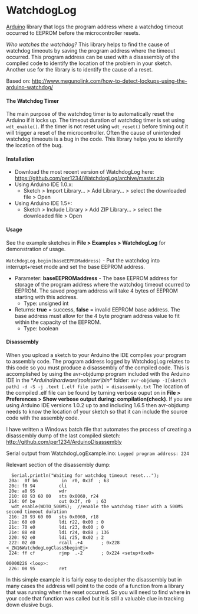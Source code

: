 WatchdogLog
==========

[Arduino](http://arduino.cc) library that logs the program address where a watchdog timeout occurred to EEPROM before the microcontroller resets.

*Who watches the watchdog?* This library helps to find the cause of watchdog timeouts by saving the program address where the timeout occurred. This program address can be used with a disassembly of the compiled code to identify the location of the problem in your sketch. Another use for the library is to identify the cause of a reset.

Based on: http://www.megunolink.com/how-to-detect-lockups-using-the-arduino-watchdog/


#### The Watchdog Timer
The main purpose of the watchdog timer is to automatically reset the Arduino if it locks up. The timeout duration of watchdog timer is set using `wdt_enable()`. If the timer is not reset using `wdt_reset()` before timing out it will trigger a reset of the microcontroller. Often the cause of unintended watchdog timeouts is a bug in the code. This library helps you to identify the location of the bug.


<a id="installation"></a>
#### Installation
- Download the most recent version of WatchdogLog here: https://github.com/per1234/WatchdogLog/archive/master.zip
- Using Arduino IDE 1.0.x:
  - Sketch > Import Library... > Add Library... > select the downloaded file > Open
- Using Arduino IDE 1.5+:
  - Sketch > Include Library > Add ZIP Library... > select the downloaded file > Open


<a id="usage"></a>
#### Usage
See the example sketches in **File > Examples > WatchdogLog** for demonstration of usage.

`WatchdogLog.begin(baseEEPROMaddress)` - Put the watchdog into interrupt+reset mode and set the base EEPROM address.
- Parameter: **baseEEPROMaddress** - The base EEPROM address for storage of the program address where the watchdog timeout ocurred to EEPROM. The saved program address will take 4 bytes of EEPROM starting with this address.
  - Type: unsigned int
- Returns: **true** = success, **false** = invalid EEPROM base address. The base address must allow for the 4 byte program address value to fit within the capacity of the EEPROM.
  - Type: boolean


<a id="disassembly"></a>
#### Disassembly
When you upload a sketch to your Arduino the IDE compiles your program to assembly code. The program address logged by WatchdogLog relates to this code so you must produce a disassembly of the compiled code. This is accomplished by using the avr-objdump program included with the Arduino IDE in the **Arduino\hardware\tools\avr\bin\** folder:
`avr-objdump -I[sketch path] -d -S -j .text [.elf file path] > disassembly.txt`
The location of the compiled .elf file can be found by turning verbose ouput on in **File > Preferences > Show verbose output during: compilation(check)**. If you are using Arduino IDE versions 1.0.2 up to and including 1.6.5 then avr-objdump needs to know the location of your sketch so that it can include the source code with the assembly code.

I have written a Windows batch file that automates the process of creating a disassembly dump of the last compiled sketch: http://github.com/per1234/ArduinoDisassembly

Serial output from WatchdogLogExample.ino:
`Logged program address: 224`

Relevant section of the disassembly dump:
```avrasm
  Serial.println("Waiting for watchdog timeout reset...");
 20a:  0f b6         in  r0, 0x3f  ; 63
 20c: f8 94         cli
 20e: a8 95         wdr
 210: 80 93 60 00   sts 0x0060, r24
 214: 0f be         out 0x3f, r0  ; 63
  wdt_enable(WDTO_500MS);  //enable the watchdog timer with a 500MS second timeout duration
 216: 20 93 60 00   sts 0x0060, r18
 21a: 60 e0         ldi r22, 0x00 ; 0
 21c: 70 e0         ldi r23, 0x00 ; 0
 21e: 88 e8         ldi r24, 0x88 ; 136
 220: 92 e0         ldi r25, 0x02 ; 2
 222: 02 d0         rcall .+4       ; 0x228 <_ZN16WatchdogLogClass5beginEj>
 224: ff cf         rjmp  .-2       ; 0x224 <setup+0xe0>

00000226 <loop>:
 226: 08 95         ret
 ```
In this simple example it is fairly easy to decipher the disassembly but in many cases the address will point to the code of a function from a library that was running when the reset occurred. So you will need to find where in your code that function was called but it is still a valuable clue in tracking down elusive bugs.


